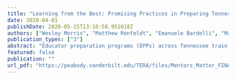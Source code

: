 ```yaml
---
title: "Learning from the Best: Promising Practices in Preparing Tennessee's Future Teachers"
date: 2020-04-01
publishDate: 2020-05-15T13:16:58.951018Z
authors: ["Wesley Morris", "Matthew Ronfeldt", "Emanuele Bardelli", "Matthew Truwit"]
publication_types: ["3"]
abstract: "Educator preparation programs (EPPs) across Tennessee train teacher candidates through a combination of coursework and practice teaching experiences. These practice experiences pair pre-service teachers with current teachers in their endorsement areas who are known as clinical mentors. This brief examines whether having a more instructionally effective clinical mentor matters, and what the state, districts, and EPPs can do to ensure that student teaching experiences ready future teachers."
featured: false
publication: ""
url_pdf: "https://peabody.vanderbilt.edu/TERA/files/Mentors_Matter_FINAL.pdf"
---
```


